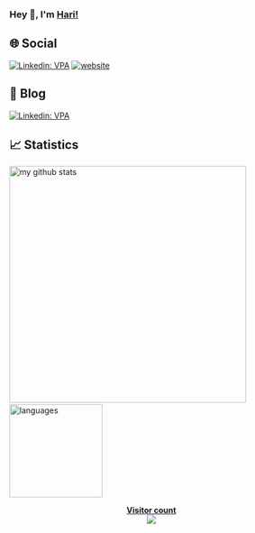 ### Hey 👋, I'm [Hari!](https://Karikaranvetti.github.io/pw/)
## 🌐 Social 
[![Linkedin: VPA](https://img.shields.io/badge/linkedin-%230077B5.svg?&style=for-the-badge&logo=linkedin&logoColor=white)](https://www.linkedin.com/in/karikaran-vettrivel-3919391b2)
[![website](	https://img.shields.io/badge/instagram-%23E4405F.svg?&style=for-the-badge&logo=instagram&logoColor=white)](https://www.instagram.com/harish_baana_/)
## 📝 Blog
[![Linkedin: VPA](https://img.shields.io/badge/medium-%2312100E.svg?&style=for-the-badge&logo=medium&logoColor=white)](https://https://medium.com/@karikaranvetti)
<!--[![website](	https://img.shields.io/badge/DEV.TO-%230A0A0A.svg?&style=for-the-badge&logo=dev-dot-to&logoColor=white)](https://dev.to/iamvpa)/-->

<!--## 🚀 Skills
<p align="left"> <a href="https://www.w3schools.com/cpp/" target="_blank"> <img src="https://devicons.github.io/devicon/devicon.git/icons/cplusplus/cplusplus-original.svg" alt="cplusplus" width="40" height="40"/> </a> <a href="https://dart.dev" target="_blank"> <img src="https://www.vectorlogo.zone/logos/dartlang/dartlang-icon.svg" alt="dart" width="40" height="40"/> </a> <a href="https://firebase.google.com/" target="_blank"> <img src="https://www.vectorlogo.zone/logos/firebase/firebase-icon.svg" alt="firebase" width="40" height="40"/> </a> <a href="https://flutter.dev" target="_blank"> <img src="https://www.vectorlogo.zone/logos/flutterio/flutterio-icon.svg" alt="flutter" width="40" height="40"/> </a> <a href="https://git-scm.com/" target="_blank"> <img src="https://www.vectorlogo.zone/logos/git-scm/git-scm-icon.svg" alt="git" width="40" height="40"/> </a> <a href="https://www.adobe.com/in/products/illustrator.html" target="_blank"> <img src="https://www.vectorlogo.zone/logos/adobe_illustrator/adobe_illustrator-icon.svg" alt="illustrator" width="40" height="40"/> </a> <a href="https://www.linux.org/" target="_blank"> <img src="https://devicons.github.io/devicon/devicon.git/icons/linux/linux-original.svg" alt="linux" width="40" height="40"/> </a> <a href="https://www.photoshop.com/en" target="_blank"> <img src="https://devicons.github.io/devicon/devicon.git/icons/photoshop/photoshop-plain.svg" alt="photoshop" width="40" height="40"/> </a> <a href="https://www.python.org" target="_blank"> <img src="https://devicons.github.io/devicon/devicon.git/icons/python/python-original.svg" alt="python" width="40" height="40"/> </a> <a href="https://reactnative.dev/" target="_blank">  </p>


## 💻 OS 
<img src="https://img.shields.io/badge/Android-3DDC84?logo=android&logoColor=white&style=for-the-badge" /> <img src="https://img.shields.io/badge/windows-0078D6?logo=windows&logoColor=white&style=for-the-badge" /> 
## 💻 Workspace Spec
<img src="https://img.shields.io/badge/windows-hp%20pavillion%20gaming-%230078D6.svg?&style=for-the-badge&logo=windows&logoColor=white" /> <img src="https://img.shields.io/badge/intel-core%20i7%2010th-%230071C5.svg?&style=for-the-badge&logo=intel&logoColor=white" /> <img src="https://img.shields.io/badge/nvidia-gtx1650-%2376B900.svg?&style=for-the-badge&logo=nvidia&logoColor=white" />
## 🎮🕹 Games
[![Linkedin: VPA](https://img.shields.io/badge/Steam-%23000000.svg?&style=for-the-badge&logo=steam&logoColor=white)](https://steamcommunity.com/id/iamVPA/)
[![website](https://img.shields.io/badge/counter%20strike-%23000000.svg?&style=for-the-badge&logo=counter-strike)](https://steamcommunity.com/id/iamVPA/)

## 🎶 Sound
<img src="https://img.shields.io/badge/spotify-%231ED760.svg?&style=for-the-badge&logo=spotify&logoColor=white" /> <img src="https://img.shields.io/badge/google%20podcasts-4285F4?logo=google-podcasts&logoColor=white&style=for-the-badge" /> <img src="https://img.shields.io/badge/youtube%20music-FF0000?logo=youtube-music&logoColor=white&style=for-the-badge" />

-->

## 📈 Statistics
<p align="left">
<img src="https://github-readme-stats.vercel.app/api?username=Karikaranvetti&show_icons=true&theme=radical" alt="my github stats" width="420"/>&nbsp;<img src="https://github-readme-stats.vercel.app/api/top-langs/?username=Karikaranvetti&layout=compact&theme=radical" alt="languages" height="165">
</p>






<p align="center"> 
  <b><u>Visitor count</u><br>
  <img src="https://profile-count.glitch.me/Karikaranvetti/count" />
</p>

<!--
**iamvpa/iamvpa** is a ✨ _special_ ✨ repository because its `README.md` (this file) appears on your GitHub profile.

Here are some ideas to get you started:
![Vishnu's github stats](https://github-readme-stats.vercel.app/api?username=iamvpa&show_icons=true&hide_border=true)

- 🔭 I’m currently working on ...
- 🌱 I’m currently learning ...
- 👯 I’m looking to collaborate on ...
- 🤔 I’m looking for help with ...
- 💬 Ask me about ...
- 📫 How to reach me: ...
- 😄 Pronouns: ...
- ⚡ Fun fact: ...
-->

<!--
**Karikaranvetti/Karikaranvetti** is a ✨ _special_ ✨ repository because its `README.md` (this file) appears on your GitHub profile.

Here are some ideas to get you started:

- 🔭 I’m currently working on ...
- 🌱 I’m currently learning ...
- 👯 I’m looking to collaborate on ...
- 🤔 I’m looking for help with ...
- 💬 Ask me about ...
- 📫 How to reach me: ...
- 😄 Pronouns: ...
- ⚡ Fun fact: ...
-->
